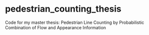 # pedestrian_counting_thesis
Code for my master thesis: Pedestrian Line Counting by Probabilistic Combination of Flow and Appearance Information
